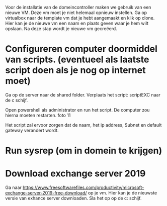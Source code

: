 Voor de installatie van de domeincontroller maken we gebruik van een nieuwe VM. Deze vm moet je niet helemaal opnieuw instellen. Ga op virtualbox naar de template vm dat je hebt aangemaakt en klik op clone. Hier kan je de nieuwe vm een naam en plaats geven waar je hem wilt opslaan. Na deze stap wordt je nieuwe vm gecreëerd.


# Configureren computer doormiddel van scripts. (eventueel als laatste script doen als je nog op internet moet)
Ga op de server naar de shared folder. Verplaats het script: scriptEXC naar de c schijf.

Open powershell als administrator en run het script. De computer zou hierna moeten restarten.
foto 11

Het script zal ervoor zorgen dat de naam, het ip address, Subnet en default gateway verandert wordt.

# Run sysrep (om in domein te krijgen)


# Download exchange server 2019
Ga naar https://www.freesoftwarefiles.com/productivity/microsoft-exchange-server-2019-free-download/ op je vm. Hier kan je de nieuwste versie van exhance server downloaden. Sla het op op de c: schijf.
